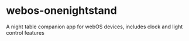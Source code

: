 # webos-onenightstand
A night table companion app for webOS devices, includes clock and light control features

